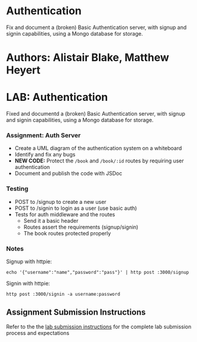 # Authentication
Fix and document a (broken) Basic Authentication server, with signup and signin capabilities, using a Mongo database for storage.

# Authors: Alistair Blake, Matthew Heyert
# LAB: Authentication

Fixed and documentd a (broken) Basic Authentication server, with signup and signin capabilities, using a Mongo database for storage.


### Assignment: Auth Server
* Create a UML diagram of the authentication system on a whiteboard
* Identify and fix any bugs
* **NEW CODE:** Protect the `/book` and `/book/:id` routes by requiring user authentication
* Document and publish the code with JSDoc

### Testing
* POST to /signup to create a new user
* POST to /signin to login as a user (use basic auth)
* Tests for auth middleware and the routes
  * Send it a basic header
  * Routes assert the requirements (signup/signin)
  * The book routes protected properly

### Notes

Signup with httpie: 
```
echo '{"username":"name","password":"pass"}' | http post :3000/signup
```
Signin with httpie: 
```
http post :3000/signin -a username:password
```

## Assignment Submission Instructions
Refer to the the [lab submission instructions](../../../reference/submission-instructions/labs/README.md) for the complete lab submission process and expectations


